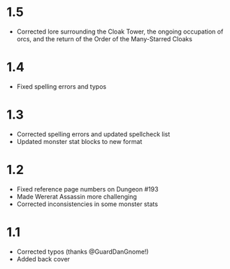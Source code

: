 # 1.5
- Corrected lore surrounding the Cloak Tower, the ongoing occupation of orcs, and the return of the Order of the Many-Starred Cloaks

# 1.4
- Fixed spelling errors and typos

# 1.3
- Corrected spelling errors and updated spellcheck list
- Updated monster stat blocks to new format

# 1.2
- Fixed reference page numbers on Dungeon #193
- Made Wererat Assassin more challenging
- Corrected inconsistencies in some monster stats

# 1.1
- Corrected typos (thanks @GuardDanGnome!)
- Added back cover
